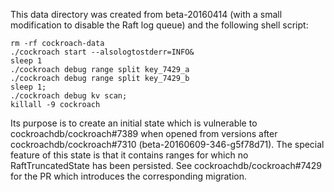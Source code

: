 This data directory was created from beta-20160414 (with a small modification
to disable the Raft log queue) and the following shell script:

```
rm -rf cockroach-data
./cockroach start --alsologtostderr=INFO&
sleep 1
./cockroach debug range split key_7429_a
./cockroach debug range split key_7429_b
sleep 1;
./cockroach debug kv scan;
killall -9 cockroach
```

Its purpose is to create an initial state which is vulnerable to
cockroachdb/cockroach#7389 when opened from versions after
cockroachdb/cockroach#7310 (beta-20160609-346-g5f78d71). The special feature of
this state is that it contains ranges for which no RaftTruncatedState has been
persisted. See cockroachdb/cockroach#7429 for the PR which introduces
the corresponding migration.
